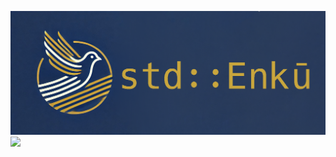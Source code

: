 ![](./logo.png)
![](https://github-profile-summary-cards.vercel.app/api/cards/profile-details?username=StdEnku&theme=github_dark)
